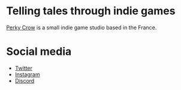 # Telling tales through indie games

[Perky Crow](https://www.perkycrow.com) is a small indie game studio based in the France.


# Social media

* [Twitter](https://twitter.com/perkycrow1)
* [Instagram](https://www.instagram.com/perkycrow/)
* [Discord](https://discord.gg/ppTB595Yec)
